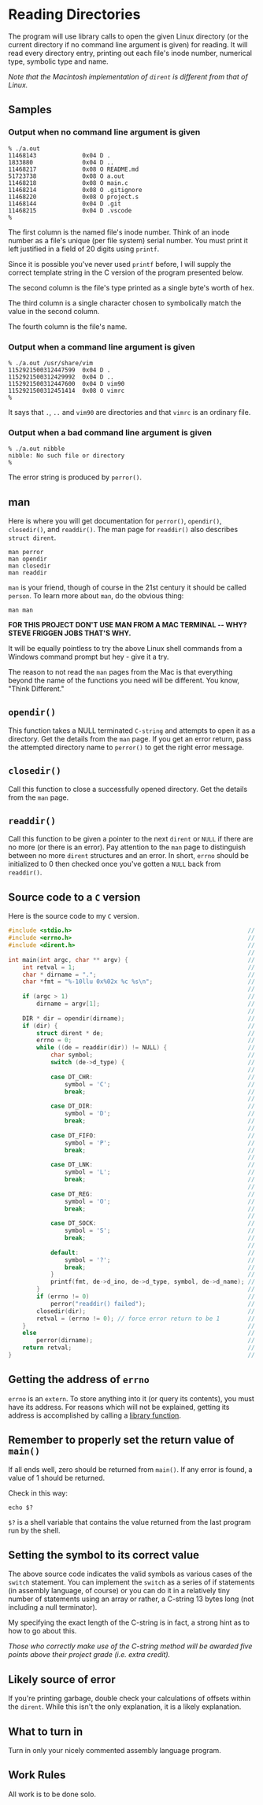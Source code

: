 # Reading Directories

The program will use library calls to open the given Linux directory (or
the current directory if no command line argument is given) for reading.
It will read every directory entry, printing out each file's inode
number, numerical type, symbolic type and name.

*Note that the Macintosh implementation of `dirent` is different from
that of Linux.*

## Samples

### Output when no command line argument is given

```text
% ./a.out               
11468143             0x04 D .
1833880              0x04 D ..
11468217             0x08 O README.md
51723738             0x08 O a.out
11468218             0x08 O main.c
11468214             0x08 O .gitignore
11468220             0x08 O project.s
11468144             0x04 D .git
11468215             0x04 D .vscode
% 
```

The first column is the named file's inode number. Think of an inode
number as a file's unique (per file system) serial number. You must
print it left justified in a field of 20 digits using `printf`.

Since it is possible you've never used `printf` before, I will supply
the correct template string in the C version of the program presented
below.

The second column is the file's type printed as a single byte's worth of
hex.

The third column is a single character chosen to symbolically match the
value in the second column.

The fourth column is the file's name.

### Output when a command line argument is given

```text
% ./a.out /usr/share/vim
1152921500312447599  0x04 D .
1152921500312429992  0x04 D ..
1152921500312447600  0x04 D vim90
1152921500312451414  0x08 O vimrc
% 
```

It says that `.`, `..` and `vim90` are directories and that `vimrc` is
an ordinary file.

### Output when a bad command line argument is given

```text
% ./a.out nibble  
nibble: No such file or directory
% 
```

The error string is produced by `perror()`.

## man

Here is where you will get documentation for `perror()`, `opendir()`,
`closedir()`, and `readdir()`. The man page for `readdir()` also
describes `struct dirent`.

```text
man perror
man opendir
man closedir
man readdir
```

`man` is your friend, though of course in the 21st century it should be
called `person`. To learn more about `man`, do the obvious thing:

```text
man man
```

**FOR THIS PROJECT DON'T USE MAN FROM A MAC TERMINAL -- WHY? STEVE
FRIGGEN JOBS THAT'S WHY.**

It will be equally pointless to try the above Linux shell commands from
a Windows command prompt but hey - give it a try.

The reason to not read the `man` pages from the Mac is that everything
beyond the name of the functions you need will be different. You know,
"Think Different."

## `opendir()`

This function takes a NULL terminated `C-string` and attempts to open it
as a directory. Get the details from the `man` page. If you get an error
return, pass the attempted directory name to `perror()` to get the right
error message.

## `closedir()`

Call this function to close a successfully opened directory. Get the
details from the `man` page.

## `readdir()`

Call this function to be given a pointer to the next `dirent` or `NULL`
if there are no more (or there is an error). Pay attention to the `man`
page to distinguish between no more `dirent` structures and an error. In
short, `errno` should be initialized to 0 then checked once you've
gotten a `NULL` back from `readdir()`.

## Source code to a `C` version

Here is the source code to my `C` version.

```c
#include <stdio.h>                                                  // 1 
#include <errno.h>                                                  // 2 
#include <dirent.h>                                                 // 3 
                                                                    // 4 
int main(int argc, char ** argv) {                                  // 5 
    int retval = 1;                                                 // 6 
    char * dirname = ".";                                           // 7 
    char *fmt = "%-10llu 0x%02x %c %s\n";                           // 8 
                                                                    // 9 
    if (argc > 1)                                                   // 10 
        dirname = argv[1];                                          // 11 
                                                                    // 12 
    DIR * dir = opendir(dirname);                                   // 13 
    if (dir) {                                                      // 14 
        struct dirent * de;                                         // 15 
        errno = 0;                                                  // 16 
        while ((de = readdir(dir)) != NULL) {                       // 17 
            char symbol;                                            // 18 
            switch (de->d_type) {                                   // 19 
                                                                    // 20 
            case DT_CHR:                                            // 21 
                symbol = 'C';                                       // 22 
                break;                                              // 23 
                                                                    // 24 
            case DT_DIR:                                            // 25 
                symbol = 'D';                                       // 26 
                break;                                              // 27 
                                                                    // 28 
            case DT_FIFO:                                           // 29 
                symbol = 'P';                                       // 30 
                break;                                              // 31 
                                                                    // 32 
            case DT_LNK:                                            // 33 
                symbol = 'L';                                       // 34 
                break;                                              // 35 
                                                                    // 36 
            case DT_REG:                                            // 37 
                symbol = 'O';                                       // 38 
                break;                                              // 39 
                                                                    // 40 
            case DT_SOCK:                                           // 41 
                symbol = 'S';                                       // 42 
                break;                                              // 43 
                                                                    // 44 
            default:                                                // 45 
                symbol = '?';                                       // 46 
                break;                                              // 47 
            }                                                       // 48 
            printf(fmt, de->d_ino, de->d_type, symbol, de->d_name); // 49 
        }                                                           // 50 
        if (errno != 0)                                             // 51 
            perror("readdir() failed");                             // 52 
        closedir(dir);                                              // 53 
        retval = (errno != 0); // force error return to be 1        // 54 
    }                                                               // 55 
    else                                                            // 56 
        perror(dirname);                                            // 57 
    return retval;                                                  // 58 
}                                                                   // 59 
```

## Getting the address of `errno`

`errno` is an `extern`. To store anything into it (or query its
contents), you must have its address. For reasons which will not be
explained, getting its address is accomplished by calling a [library
function](http://refspecs.linux-foundation.org/LSB_4.0.0/LSB-Core-generic/LSB-Core-generic/baselib---errno-location.html).

## Remember to properly set the return value of `main()`

If all ends well, zero should be returned from `main()`. If any error is
found, a value of 1 should be returned.

Check in this way:

```text
echo $?
```

`$?` is a shell variable that contains the value returned from the last
program run by the shell.

## Setting the symbol to its correct value

The above source code indicates the valid symbols as various cases of
the `switch` statement. You can implement the `switch` as a series of if
statements (in assembly language, of course) or you can do it in a
relatively tiny number of statements using an array or rather, a
C-string 13 bytes long (not including a null terminator).

My specifying the exact length of the C-string is in fact, a strong hint
as to how to go about this.

*Those who correctly make use of the C-string method will be awarded
five points above their project grade (i.e. extra credit).*

## Likely source of error

If you're printing garbage, double check your calculations of offsets
within the `dirent`. While this isn't the only explanation, it is a
likely explanation.

## What to turn in

Turn in only your nicely commented assembly language program.

## Work Rules

All work is to be done solo.
